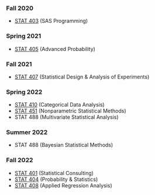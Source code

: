 ### Fall 2020
- [STAT 403](https://www.luc.edu/math/academics/courses/stat403) (SAS Programming)
### Spring 2021
- [STAT 405](https://www.luc.edu/math/academics/courses/gradstat/math/academics/courses/math405) (Advanced Probability)
### Fall 2021
- [STAT 407](https://www.luc.edu/math/academics/courses/stat407) (Statistical Design & Analysis of Experiments)
### Spring 2022
- [STAT 410](https://www.luc.edu/math/academics/courses/stat410) (Categorical Data Analysis)
- [STAT 451](https://www.luc.edu/math/academics/courses/gradstat/stat451appliednonparametricmethods) (Nonparametric Statistical Methods)
- STAT 488 (Multivariate Statistical Analysis)
### Summer 2022
- STAT 488 (Bayesian Statistical Methods)
### Fall 2022
- [STAT 401](https://www.luc.edu/math/academics/courses/gradstat/stat495statisticalconsultingcapstone) (Statistical Consulting)
- [STAT 404](https://www.luc.edu/math/academics/courses/gradstat/math/academics/courses/math404) (Probability & Statistics)
- [STAT 408](https://www.luc.edu/math/academics/courses/stat408) (Applied Regression Analysis)
